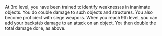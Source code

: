 At 3rd level, you have been trained to identify weaknesses in inanimate objects. You do double damage to such objects and structures. You also become proficient with siege weapons.
When you reach 9th level, you can add your backstab damage to an attack on an object. You then double the total damage done, as above.